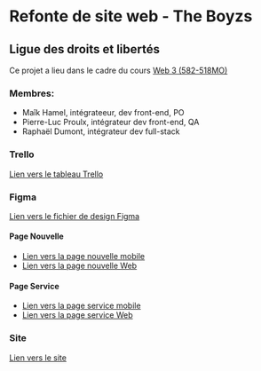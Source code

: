# Refonte de site web - The Boyzs
## Ligue des droits et libertés
Ce projet a lieu dans le cadre du cours [Web 3 (582-518MO)](https://tim-montmorency.com/timdoc/582-518MO/projet/)
### Membres:
- Maîk Hamel, intégrateeur, dev front-end, PO
- Pierre-Luc Proulx, intégrateur dev front-end, QA
- Raphaël Dumont, intégrateur dev full-stack
### Trello
[Lien vers le tableau Trello](https://trello.com/invite/b/66df0d312836cff33eb8254f/ATTI19baf448ba8c32c95716ae730fe3775fD08473E2/droits-et-libertes-theboyzs)
### Figma
[Lien vers le fichier de design Figma](https://www.figma.com/design/vmiyR33l1nRsCADadNPdso/The-boyzs-maquettes?node-id=0-1&t=ztE0FchotmjR9P8u-1)

#### Page Nouvelle
- [Lien vers la page nouvelle mobile](sources/Page-Nouvelle-Mobile.pdf)
- [Lien vers la page nouvelle Web](sources/Page-Nouvelle-Web.pdf)

#### Page Service
- [Lien vers la page service mobile](sources/Page-Service-Mobile.pdf)
- [Lien vers la page service Web](sources/Page-Service-Web.pdf)
### Site
[Lien vers le site](https://the-boyzs.tim-momo.com/)
